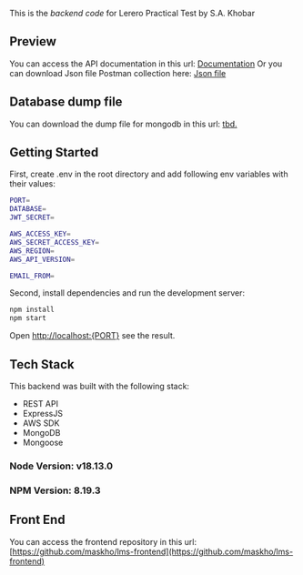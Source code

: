 This is the _backend code_ for Lerero Practical Test by S.A. Khobar

## Preview

You can access the API documentation in this url: [Documentation](https://documenter.getpostman.com/view/11180673/2s93RXrVQ9)
Or you can download Json file Postman collection here: [Json file](https://file.io/wdZyDO4cyEx0)

## Database dump file
You can download the dump file for mongodb in this url: [tbd.](https://vclock.com/timer/#countdown=04:00:00&date=2023-04-04T22:39:07)

## Getting Started

First, create .env in the root directory and add following env variables with their values:

```bash
PORT=
DATABASE=
JWT_SECRET=

AWS_ACCESS_KEY=
AWS_SECRET_ACCESS_KEY=
AWS_REGION=
AWS_API_VERSION=

EMAIL_FROM=
```

Second, install dependencies and run the development server:

```bash
npm install
npm start
```

Open [http://localhost:{PORT}](http://localhost:{PORT}) see the result.

## Tech Stack

This backend was built with the following stack:

- REST API
- ExpressJS
- AWS SDK
- MongoDB
- Mongoose

### Node Version: v18.13.0
### NPM Version: 8.19.3


## Front End

You can access the frontend repository in this url: [https://github.com/maskho/lms-frontend](https://github.com/maskho/lms-frontend)
